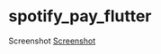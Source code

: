 # spotify_pay_flutter

Screenshot
[Screenshot](https://www.11sf.site/static/media/spotify_flutter.6fa37f66.jpg)


